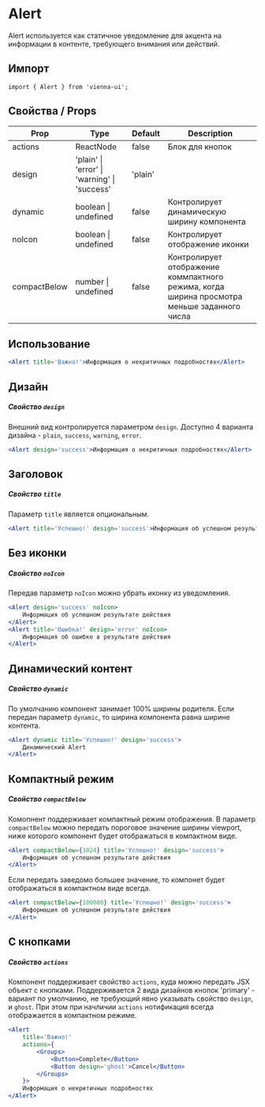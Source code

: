 # Alert

Alert используется как статичное уведомление для акцента на информации в контенте, требующего внимания или действий.


## Импорт

```
import { Alert } from 'vienna-ui';
```

## Свойства / Props

Prop | Type | Default | Description
--- | --- | --- | ---
actions | ReactNode | false | Блок для кнопок
design | 'plain' \| 'error' \| 'warning' \| 'success' | 'plain' |
dynamic | boolean \| undefined | false | Контролирует динамическую ширину компонента
noIcon | boolean \| undefined | false | Контролирует отображение иконки
compactBelow | number \| undefined | false | Контролирует отображение коммпактного режима, когда ширина просмотра меньше заданного числа

## Использование

```jsx
<Alert title='Важно!'>Информация о некритичных подробностях</Alert>
```

## Дизайн
##### Свойство `design`

Внешний вид контролируется параметром `design`. Доступно 4 варианта дизайна - `plain`, `success`, `warning`, `error`.

```jsx
<Alert design='success'>Информация о некритичных подробностях</Alert>
```

## Заголовок
##### Свойство `title`

Параметр `title` является опциональным.

```jsx
<Alert title='Успешно!' design='success'>Информация об успешном результате действия</Alert>
```

## Без иконки
##### Свойство `noIcon`

Передав параметр `noIcon` можно убрать иконку из уведомления.

```jsx
<Alert design='success' noIcon>
    Информация об успешном результате действия
</Alert>
<Alert title='Ошибка!' design='error' noIcon>
    Информация об ошибке в результате действия
</Alert>
```

## Динамический контент
##### Свойство `dynamic`

По умолчанию компонент занимает 100% ширины родителя. Если передан параметр `dynamic`, то ширина компонента равна ширине контента.

```jsx
<Alert dynamic title='Успешно!' design='success'>
    Динамический Alert
</Alert>
```

## Компактный режим
##### Свойство `compactBelow`

Комопнент поддерживает компактный режим отображения. В параметр `compactBelow` можно передать пороговое значение ширины viewport, ниже которого компонент будет отображаться в компактном виде.

```jsx
<Alert compactBelow={1024} title='Успешно!' design='success'>
    Информация об успешном результате действия
</Alert>
```

Если передать заведомо большее значение, то компонет будет отображаться в компактном виде всегда.

```jsx
<Alert compactBelow={100000} title='Успешно!' design='success'>
    Информация об успешном результате действия
</Alert>
```

## С кнопками
##### Свойство `actions`

Компонент поддерживает свойство `actions`, куда можно передать JSX объект с кнопками. Поддерживается 2 вида дизайнов кнопок 'primary' - вариант по умолчанию, не требующий явно указывать свойство `design`, и `ghost`. При этом при начличии `actions` нотификация всегда отображается в компактном режиме.

```jsx
<Alert
    title='Важно!'
    actions={
        <Groups>
            <Button>Complete</Button>
            <Button design='ghost'>Cancel</Button>
        </Groups>
    }>
    Информация о некритичных подробностях
</Alert>
```
